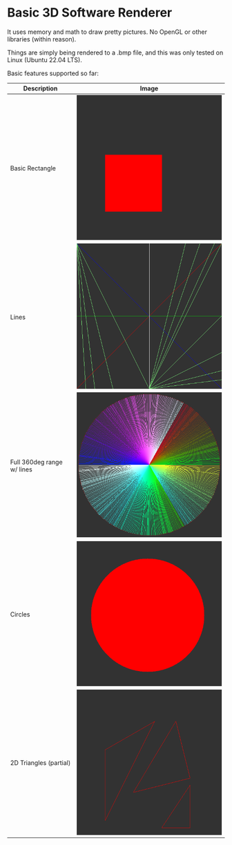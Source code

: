 <h1>Basic 3D Software Renderer</h1>

It uses memory and math to draw pretty pictures. No OpenGL or other libraries (within reason).

Things are simply being rendered to a .bmp file, and this was only tested on Linux (Ubuntu 22.04 LTS).

Basic features supported so far:

| Description | Image |
| --- | --- |
| Basic Rectangle | <img src="docs/examples/rect.bmp" width=100%> |
| Lines | <img src="docs/examples/lines.bmp" width=100%> |
| Full 360deg range w/ lines | <img src="docs/examples/color-wheel.bmp" width=100%> |
| Circles | <img src="docs/examples/circle.bmp" width=100%> |
| 2D Triangles (partial) | <img src="docs/examples/triangles.bmp" width=100%> |